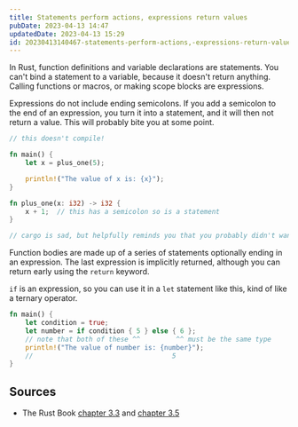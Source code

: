 ```yaml
---
title: Statements perform actions, expressions return values
pubDate: 2023-04-13 14:47
updatedDate: 2023-04-13 15:29
id: 20230413140467-statements-perform-actions,-expressions-return-values
---
```


In Rust, function definitions and variable declarations are statements. You can't bind a statement to a variable, because it doesn't return anything. Calling functions or macros, or making scope blocks are expressions. 

Expressions do not include ending semicolons. If you add a semicolon to the end of an expression, you turn it into a statement, and it will then not return a value. This will probably bite you at some point.

```rust
// this doesn't compile!

fn main() {
    let x = plus_one(5);

    println!("The value of x is: {x}");
}

fn plus_one(x: i32) -> i32 {
    x + 1;  // this has a semicolon so is a statement
}

// cargo is sad, but helpfully reminds you that you probably didn't want to include that semicolon
```

Function bodies are made up of a series of statements optionally ending in an expression. The last expression is implicitly returned, although you can return early using the `return` keyword.

`if` is an expression, so you can use it in a `let` statement like this, kind of like a ternary operator.

```rust
fn main() {
    let condition = true;
    let number = if condition { 5 } else { 6 };
    // note that both of these ^^         ^^ must be the same type 
    println!("The value of number is: {number}");
    //                                   5
}
```

## Sources

- The Rust Book [chapter 3.3](https://rust-book.cs.brown.edu/ch03-03-how-functions-work.html#statements-and-expressions) and [chapter 3.5](https://rust-book.cs.brown.edu/ch03-05-control-flow.html#if-expressions)

